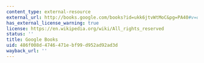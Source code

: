 ```yaml
---
content_type: external-resource
external_url: http://books.google.com/books?id=ukk6jtvWtMoC&pg=PA40#v=onepage
has_external_license_warning: true
license: https://en.wikipedia.org/wiki/All_rights_reserved
status: ''
title: Google Books
uid: 486f008d-4746-471e-bf99-d952ad92ad3d
wayback_url: ''
---
```

